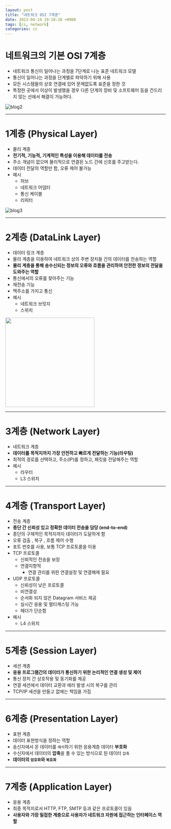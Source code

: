 ```yaml
---
layout: post
title: "네트워크 OSI 7계층"
date: 2023-04-19 19:10:18 +0900
tags: [cs, network]
categories: cs
---
```


# 네트워크의 기본 OSI 7계층 

- 네트워크 통신이 일어나는 과정을 7단계로 나눈 표준 네트워크 모델 
- 통신이 일어나는 과정을 단계별로 파악하기 위해 사용 
- 모든 시스템들의 상호 연결에 있어 문제없도록 표준을 정한 것 
- 특정한 곳에서 이상이 발생했을 경우 다른 단계의 장비 및 소프트웨어 등을 건드리지 않는 선에서 해결이 가능하다.

<img
    src = 'https://velog.velcdn.com/images%2Fcgotjh%2Fpost%2F52907c8c-c149-4943-ad21-3996f44f912f%2F995EFF355B74179035.jpg'
    alt = 'blog2'/>

---

# 1계층 (Physical Layer)

- 물리 계층
- **전기적, 기능적, 기계적인 특성을 이용해 데이터를 전송** 
- 주소 개념이 없으며 물리적으로 연결된 노드 간에 신호를 주고받는다.
- 데이터 전달의 역할만 함, 오류 제어 불가능 
- 예시
    - 허브
    - 네트워크 어댑터
    - 통신 케이블
    - 리피터 

<div>
<img 
    src = 'https://encrypted-tbn0.gstatic.com/images?q=tbn:ANd9GcSC3-nHG7Gki6-XxYU5DRec2VD3H7SX2pYxrg&usqp=CAU'
    alt = 'blog3'/>
</div>

---

# 2계층 (DataLink Layer)

- 데이터 링크 계층
- 물리 계층을 이용하여 네트워크 상의 주변 장치들 간의 데이터를 전송하는 역할 
- **물리 계층을 통해 송수신되는 정보의 오류와 흐름을 관리하여 안전한 정보의 전달을 도와주는 역할**
- 통신에서의 오류를 찾아주는 기능
- 재전송 기능 
- 맥주소를 가지고 통신 
- 예시
    - 네트워크 브릿지 
    - 스위치
<div>
    <img 
        src = 'https://cdn.011st.com/11dims/resize/600x600/quality/75/11src/product/4084885664/B.jpg?430000000'
        style = 'width: 280px'/>
</div>

---


# 3계층 (Network Layer)

- 네트워크 계층
- **데이터를 목적지까지 가장 안전하고 빠르게 전달하는 기능(라우팅)**
- 최적의 경로를 선택하고, 주소(IP)를 정하고, 패킷을 전달해주는 역할 
- 예시
    - 라우터
    - L3 스위치


---


# 4계층 (Transport Layer)

- 전송 계층
- **종단 간 신뢰성 있고 정확한 데이터 전송을 담당 (end-to-end)**
- 종단의 구체적인 목적지까지 데이터가 도달하게 함
- 오류 검출 , 복구 , 흐름 제어 수행
- 포트 번호를 사용, 보통 TCP 프로토콜을 이용 
- TCP 프로토콜 
    - 신뢰적인 전송을 보장 
    - 연결지향적 
        - 연결 관리를 위한 연결설정 및 연결해제 필요
- UDP 프로토콜
    - 신뢰성이 낮은 프로토콜 
    - 비연결성
    - 순서화 되지 않은 Datagram 서비스 제공 
    - 실시간 응용 및 멀티캐스팅 가능 
    - 헤더가 단순함 
- 예시
    - L4 스위치

---


# 5계층 (Session Layer)

- 세션 계층
- **응용 프로그램간의 데이터가 통신하기 위한 논리적인 연결 생성 및 제어**
- 통신 장치 간 상호작용 및 동기화를 제공 
- 연결 세션에서 데이터 교환과 에러 발생 시의 복구를 관리 
- TCP/IP 세션을 만들고 없애는 책임을 가짐


---


# 6계층 (Presentation Layer)

- 표현 계층
- 데이터 표현방식을 정하는 역할
- 송신자에서 온 데이터를 `해석`하기 위한 응용계층 데이터 **부호화**
- 수신자에서 데이터의 **압축**을 풀 수 있는 방식으로 된 데이터 `압축`
- **데이터의 `암호화`와 `복호화`**

---


# 7계층 (Application Layer)

- 응용 계층
- 최종 목적지로서 HTTP, FTP, SMTP 등과 같은 프로토콜이 있음
- **사용자와 가장 밀접한 계층으로 사용자가 네트워크 자원에 접근하는 인터페이스 역할**